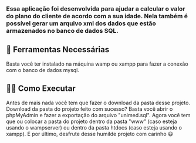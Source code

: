 ### Essa aplicação foi desenvolvida para ajudar a calcular o valor do plano do cliente de acordo com a sua idade. Nela também é possível gerar um arquivo xml dos dados que estão armazenados no banco de dados SQL.


## 🚀 Ferramentas Necessárias
Basta você ter instalado na máquina wamp ou xampp para fazer a conexão com o banco de dados mysql. 

## 👨‍💻 Como Executar
Antes de mais nada você tem que fazer o download da pasta desse projeto.
Download da pasta do projeto feito com sucesso? Basta você abrir o phpMyAdmin e fazer a exportação do arquivo "unimed.sql". 
Agora você tem que ou colocar a pasta do projeto dentro da pasta "www" (caso esteja usando o wampserver) ou dentro da pasta htdocs (caso esteja usando o xampp).
E por último, desfrute desse humilde projeto com carinho 😃
